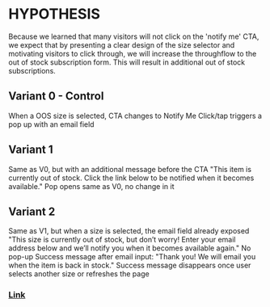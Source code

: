 # HYPOTHESIS
Because we learned that many visitors will not click on the 'notify me' CTA, we expect that by presenting a clear design of the size selector and motivating visitors to click through, we will increase the throughflow to the out of stock subscription form. This will result in additional out of stock subscriptions.


## Variant 0 - Control
When a OOS size is selected, CTA changes to Notify Me
Click/tap triggers a pop up with an email field

## Variant 1 
Same as V0, but with an additional message before the CTA
"This item is currently out of stock. Click the link below to be notified when it becomes available."
Pop opens same as V0, no change in it

## Variant 2
Same as V1, but when a size is selected, the email field already exposed
"This size is currently out of stock, but don’t worry! Enter your email address below and we’ll notify you when it becomes available again."
No pop-up
Success message after email input: "Thank you! We will email you when the item is back in stock."
Success message disappears once user selects another size or refreshes the page


### [Link](https://app.asana.com/0/1201109242799454/1203532814793877/f)